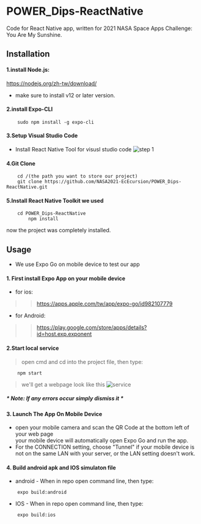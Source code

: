 # POWER_Dips-ReactNative
Code for React Native app, written for 2021 NASA Space Apps Challenge: You Are My Sunshine.
## Installation
#### 1.install Node.js:  

 <https://nodejs.org/zh-tw/download/>  

*	 make sure to install v12 or later version.
#### 2.install Expo-CLI
```
	sudo npm install -g expo-cli
```
#### 3.Setup Visual Studio Code
*	Install React Native Tool for visusl studio code
![step 1](https://github.com/NASA2021-EcEcursion/POWER_Dips-ReactNative/blob/main/images/vscode.png?raw=true)
#### 4.Git Clone
```
	cd /(the path you want to store our project)
	git clone https://github.com/NASA2021-EcEcursion/POWER_Dips-ReactNative.git
```
#### 5.Install React Native Toolkit we used
```
	cd POWER_Dips-ReactNative
    	npm install 
```


now the project was completely installed.

## Usage
*	We use Expo Go on mobile device to test our app
#### 1. First install Expo App on your mobile device
* for ios:
>><https://apps.apple.com/tw/app/expo-go/id982107779>  
>>
*	for Android:  
>><https://play.google.com/store/apps/details?id=host.exp.exponent>  


#### 2.Start local service
>open cmd and cd into the project file, then type:
```
	npm start
```
>we'll get a webpage look like this
![service](https://github.com/NASA2021-EcEcursion/POWER_Dips-ReactNative/blob/main/images/server.png?raw=true)
##### * Note:  If any errors occur simply dismiss it *

#### 3. Launch The App On Mobile Device
*	open your mobile camera and scan the QR Code at the bottom left of your web page  
your mobile device will automatically open Expo Go and run the app.
*	For the CONNECTION setting, choose "Tunnel" if your mobile device is not on the same LAN with your server, or the LAN setting doesn't work.

#### 4. Build android apk and IOS simulaton file
*	android - When in repo open command line, then type:
```
	expo build:android
```
*	IOS - When in repo open command line, then type:
```
	expo build:ios
```

	
